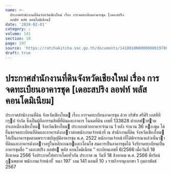 ```yaml
---
name: >-
  ประกาศสำนักงานที่ดินจังหวัดเชียงใหม่ เรื่อง การจดทะเบียนอาคารชุด [เดอะสปริง
  ลอฟท์ พลัส คอนโดมิเนียม]
date: '2024-02-01'
category: ง
volume: 141
section: 10
page: 197
source: 'https://ratchakitcha.soc.go.th/documents/141D010N0000000019700.pdf'
draft: true
---
```


# ประกาศสำนักงานที่ดินจังหวัดเชียงใหม่ เรื่อง การจดทะเบียนอาคารชุด [เดอะสปริง ลอฟท์ พลัส คอนโดมิเนียม]

ประกาศสํานักงานที่ดิน จังหวัดเชียงใหม เรื่อง การจดทะเบียนอาคารชุด ด้วย บริษัท ศรีศิริ เอสทีที กรุป จํากัด ซึ่งเป็นผู้ถือกรรมสิทธิ์ที่ดินและอาคาร โฉนดที่ดิน เลขที่ 133828 ตําบลฟาฮาม อําเภอเมืองเชียงใหม จังหวัดเชียงใหม ประกอบด้วยอาคารจํานวน 1 หลัง จํานวน 36 หองชุด ได้ยื่นขอจดทะเบียนที่ดินและอาคารดังกลาวต่อพนักงานเจ้าหน้าที่ ณ สํานักงานที่ดิน จังหวัดเชียงใหม ให้เป็นอาคารชุดตามพระราชบัญญัติอาคารชุด พ.ศ. 2522 พนักงานเจ้าหน้าที่ได้พิจารณาแล้วเห็นวา ที่ดินและอาคารดังกลาวอยู่ในหลักเกณฑและเงื่อนไข สมควรเป็นอาคารชุดได้ จึงรับจดทะเบียนเป็นอาคารชุดชื่อ “ เดอะสปริง ลอฟท พลัส คอนโดมิเนียม ” ทะเบียนเลขที่ 6/2566 เมื่อวันที่ 18 สิงหาคม 2566 จึงประกาศให้ทราบโดยทั่วกัน ประกาศ ณ วันที่ 18 สิงหาคม พ.ศ. 2566 ชัยรัตน์ ภูนพมาศ พนักงานเจ้าหน้าที่ ้ หนา 197 ่ เลม 141 ตอนที่ 10 ง ราชกิจจานุเบกษา 1 กุมภาพันธ์ 2567
